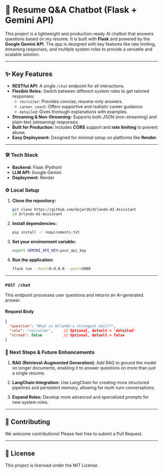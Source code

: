 # 📄 Resume Q&A Chatbot (Flask + Gemini API)

This project is a lightweight and production-ready AI chatbot that answers questions based on my resume. It is built with **Flask** and powered by the **Google Gemini API**. The app is designed with key features like rate limiting, streaming responses, and multiple system roles to provide a versatile and scalable solution.

---
## ✨ Key Features

* **RESTful API:** A single `/chat` endpoint for all interactions.
* **Flexible Roles:** Switch between different system roles to get tailored responses:
    * `recruiter`: Provides concise, resume-only answers.
    * `career_coach`: Offers supportive and realistic career guidance.
    * `detailed`: Gives thorough explanations with examples.
* **Streaming & Non-Streaming:** Supports both JSON (non-streaming) and plain-text (streaming) responses.
* **Built for Production:** Includes **CORS** support and **rate limiting** to prevent abuse.
* **Easy Deployment:** Designed for minimal setup on platforms like **Render**.

---

### 🛠️ Tech Stack

* **Backend:** Flask (Python)
* **LLM API:** Google Gemini
* **Deployment:** Render

### ⚙️ Local Setup

1.  **Clone the repository:**
    ```bash
    git clone https://github.com/Gojer16/Orlando-AI-Assistant
    cd Orlando-AI-Assistant
    ```
2.  **Install dependencies:**
    ```bash
    pip install -r requirements.txt
    ```
3.  **Set your environment variable:**
    ```bash
    export GEMINI_API_KEY=your_api_key
    ```
4.  **Run the application:**
    ```bash
    flask run --host=0.0.0.0 --port=5000
    ```

---

### `POST /chat`

This endpoint processes user questions and returns an AI-generated answer.

#### Request Body
```json
{
  "question": "What is Orlando's strongest skill?",
  "role": "recruiter",     // Optional, default = 'detailed'
  "stream": false          // Optional, default = false
}
```
### 🧭 Next Steps & Future Enhancements
1. **RAG (Retrieval-Augmented Generation):** Add RAG to ground the model on longer documents, enabling it to answer questions on more than just a single resume.

2. **LangChain Integration:** Use LangChain for creating more structured pipelines and persistent memory, allowing for multi-turn conversations.

3. **Expand Roles:** Develop more advanced and specialized prompts for new system roles.

---

## 🤝 Contributing

We welcome contributions! Please feel free to submit a Pull Request.

---

## 📜 License

This project is licensed under the MIT License.
